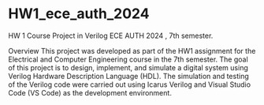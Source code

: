 # HW1_ece_auth_2024
HW 1 Course Project in Verilog ECE AUTH 2024 , 7th semester.

Overview
This project was developed as part of the HW1 assignment for the Electrical and Computer Engineering course in the 7th semester. The goal of this project is to design, implement, and simulate a digital system using Verilog Hardware Description Language (HDL). The simulation and testing of the Verilog code were carried out using Icarus Verilog and Visual Studio Code (VS Code) as the development environment.
